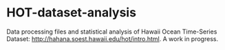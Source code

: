 # HOT-dataset-analysis

Data processing files and statistical analysis of Hawaii Ocean Time-Series Dataset: http://hahana.soest.hawaii.edu/hot/intro.html. A work in progress. 

